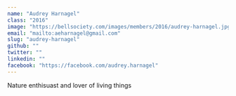 ```yaml
---
name: "Audrey Harnagel"
class: "2016"
image: "https://bellsociety.com/images/members/2016/audrey-harnagel.jpg"
email: "mailto:aeharnagel@gmail.com"
slug: "audrey-harnagel"
github: ""
twitter: ""
linkedin: ""
facebook: "https://facebook.com/audrey.harnagel"
---
```

Nature enthisuast and lover of living things